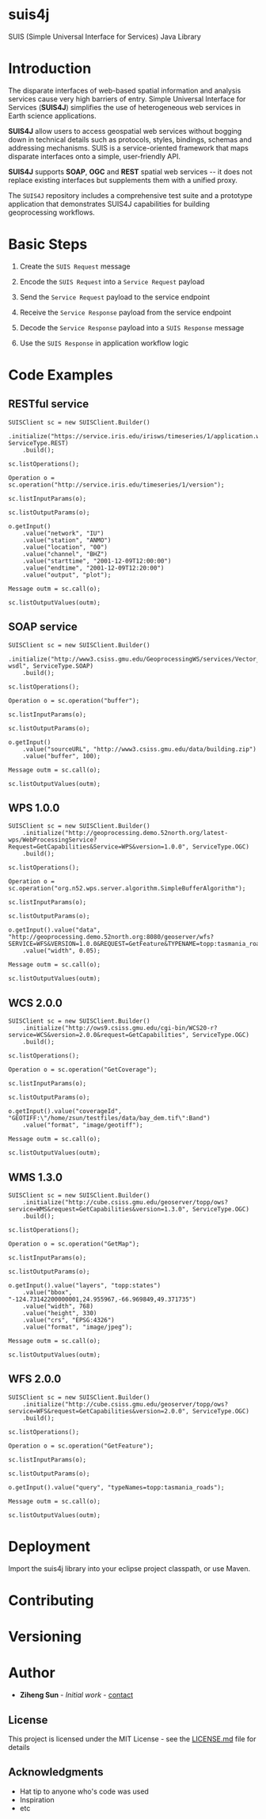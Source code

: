 # suis4j

SUIS (Simple Universal Interface for Services) Java Library

# Introduction

The disparate interfaces of web-based spatial information and analysis services cause very high barriers of entry. Simple Universal Interface for Services (__SUIS4J__) simplifies the use of heterogeneous web services in Earth science applications.

__SUIS4J__ allow users to access geospatial web services without bogging down in technical details such as protocols, styles, bindings, schemas and addressing mechanisms. SUIS is a service-oriented framework that maps disparate interfaces onto a simple, user-friendly API.

__SUIS4J__ supports __SOAP__, __OGC__ and __REST__ spatial web services -- it does not replace existing interfaces but supplements them with a unified proxy. 

The `SUIS4J` repository includes a comprehensive test suite and a prototype application that demonstrates SUIS4J capabilities for building geoprocessing workflows.



# Basic Steps

1) Create the `SUIS Request` message

2) Encode the `SUIS Request` into a `Service Request` payload

3) Send the `Service Request` payload to the service endpoint

4) Receive the `Service Response` payload from the service endpoint

5) Decode the `Service Response` payload into a `SUIS Response` message

6) Use the `SUIS Response` in application workflow logic


# Code Examples


## RESTful service

```
SUISClient sc = new SUISClient.Builder()
	.initialize("https://service.iris.edu/irisws/timeseries/1/application.wadl", ServiceType.REST)
	.build(); 
		
sc.listOperations();
		
Operation o = sc.operation("http://service.iris.edu/timeseries/1/version");

sc.listInputParams(o);

sc.listOutputParams(o);

o.getInput()
	.value("network", "IU")
	.value("station", "ANMO")
	.value("location", "00")
	.value("channel", "BHZ")
	.value("starttime", "2001-12-09T12:00:00")
	.value("endtime", "2001-12-09T12:20:00")
	.value("output", "plot");
	
Message outm = sc.call(o);
		
sc.listOutputValues(outm);
```

## SOAP service

```
SUISClient sc = new SUISClient.Builder()
	.initialize("http://www3.csiss.gmu.edu/GeoprocessingWS/services/Vector_Buffer_OGR?wsdl", ServiceType.SOAP)
	.build(); 
		
sc.listOperations();
		
Operation o = sc.operation("buffer");
		
sc.listInputParams(o);
		
sc.listOutputParams(o);

o.getInput()
	.value("sourceURL", "http://www3.csiss.gmu.edu/data/building.zip")
	.value("buffer", 100);
	
Message outm = sc.call(o);
		
sc.listOutputValues(outm);
```

## WPS 1.0.0

```
SUISClient sc = new SUISClient.Builder()
	.initialize("http://geoprocessing.demo.52north.org/latest-wps/WebProcessingService?Request=GetCapabilities&Service=WPS&version=1.0.0", ServiceType.OGC)
	.build(); 
		
sc.listOperations();
		
Operation o = sc.operation("org.n52.wps.server.algorithm.SimpleBufferAlgorithm");
		
sc.listInputParams(o);

sc.listOutputParams(o);

o.getInput().value("data", "http://geoprocessing.demo.52north.org:8080/geoserver/wfs?SERVICE=WFS&VERSION=1.0.0&REQUEST=GetFeature&TYPENAME=topp:tasmania_roads&SRS=EPSG:4326&OUTPUTFORMAT=GML3")
	.value("width", 0.05);
	
Message outm = sc.call(o);
		
sc.listOutputValues(outm);

```

## WCS 2.0.0

```
SUISClient sc = new SUISClient.Builder()
	.initialize("http://ows9.csiss.gmu.edu/cgi-bin/WCS20-r?service=WCS&version=2.0.0&request=GetCapabilities", ServiceType.OGC)
	.build(); 

sc.listOperations();
		
Operation o = sc.operation("GetCoverage");
		
sc.listInputParams(o);

sc.listOutputParams(o);

o.getInput().value("coverageId", "GEOTIFF:\"/home/zsun/testfiles/data/bay_dem.tif\":Band")
	.value("format", "image/geotiff");

Message outm = sc.call(o);
		
sc.listOutputValues(outm);

```

## WMS 1.3.0

```
SUISClient sc = new SUISClient.Builder()
	.initialize("http://cube.csiss.gmu.edu/geoserver/topp/ows?service=WMS&request=GetCapabilities&version=1.3.0", ServiceType.OGC)
	.build(); 

sc.listOperations();
		
Operation o = sc.operation("GetMap");
		
sc.listInputParams(o);

sc.listOutputParams(o);

o.getInput().value("layers", "topp:states")
	.value("bbox", "-124.73142200000001,24.955967,-66.969849,49.371735")
	.value("width", 768)
	.value("height", 330)
	.value("crs", "EPSG:4326")
	.value("format", "image/jpeg");

Message outm = sc.call(o);
		
sc.listOutputValues(outm);
```

## WFS 2.0.0

```
SUISClient sc = new SUISClient.Builder()
	.initialize("http://cube.csiss.gmu.edu/geoserver/topp/ows?service=WFS&request=GetCapabilities&version=2.0.0", ServiceType.OGC)
	.build(); 

sc.listOperations();
		
Operation o = sc.operation("GetFeature");
		
sc.listInputParams(o);

sc.listOutputParams(o);

o.getInput().value("query", "typeNames=topp:tasmania_roads");

Message outm = sc.call(o);
		
sc.listOutputValues(outm);
```

# Deployment

Import the suis4j library into your eclipse project classpath, or use Maven.

# Contributing


# Versioning


# Author

* **Ziheng Sun** - *Initial work* - [contact](https://zihengsun.com)

## License

This project is licensed under the MIT License - see the [LICENSE.md](LICENSE.md) file for details

## Acknowledgments

* Hat tip to anyone who's code was used
* Inspiration
* etc
